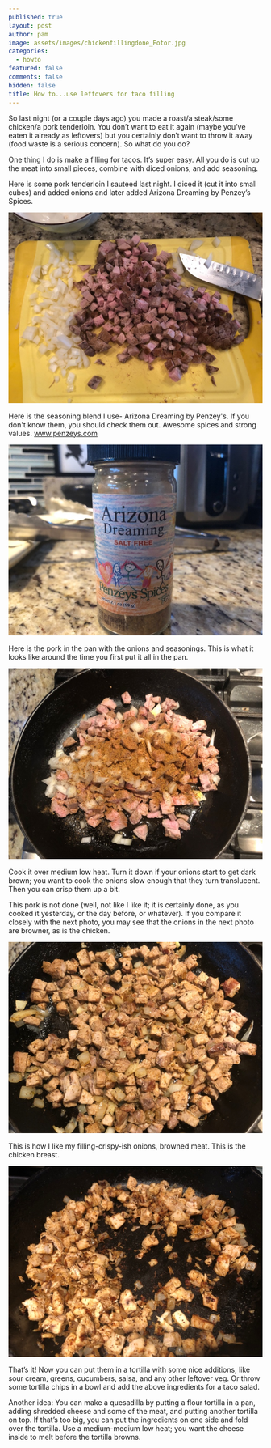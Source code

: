 ```yaml
---
published: true
layout: post
author: pam
image: assets/images/chickenfillingdone_Fotor.jpg
categories:
  - howto
featured: false
comments: false
hidden: false
title: How to...use leftovers for taco filling
---
```


So last night (or a couple days ago) you made a roast/a steak/some chicken/a pork tenderloin.  You don’t want to eat it again (maybe you’ve eaten it already as leftovers) but you certainly don’t want to throw it away (food waste is a serious concern). So what do you do?

One thing I do is make a filling for tacos. It’s super easy. All you do is cut up the meat into small pieces, combine with diced onions, and add seasoning.

Here is some pork tenderloin I sauteed last night.  I diced it (cut it into small cubes) and added onions and later added  Arizona Dreaming by Penzey’s Spices.

![choppedfilling](/assets/images/choppedfilling_Fotor.jpg)


Here is the seasoning blend I use- Arizona Dreaming by Penzey's. If you don't know them, you should check them out.  Awesome spices and strong values. www.penzeys.com

![arizona](/assets/images/arizonadreaming_Fotor.jpg)


Here is the pork in the pan with the onions and seasonings. This is what it looks like around the time you first put it all in the pan.

![porkfilling](/assets/images/tacofillingpork_Fotor.jpg)


Cook it over medium low heat. Turn it down if your onions start to get dark brown; you want to cook the onions slow enough that they turn translucent. Then you can crisp them up a bit. 

This pork is not done (well, not like I like it; it is certainly done, as you cooked it yesterday, or the day before, or whatever). If you compare it closely with the next photo, you may see that the onions in the next photo are browner, as is the chicken.

![notdone](/assets/images/porkfillingnotdone_Fotor.jpg)


This is how I like my filling-crispy-ish onions, browned meat. This is the chicken breast.

![done](/assets/images/chickenfillingdone_Fotor.jpg)


That’s it! Now you can put them in a tortilla with some nice additions, like sour cream, greens, cucumbers, salsa, and any other leftover veg. Or throw some tortilla chips in a bowl and add the above ingredients for a taco salad. 

Another idea: You can make a quesadilla by putting a flour tortilla in a pan, adding shredded cheese and some of the meat, and putting another tortilla on top.  If that’s too big, you can put the ingredients on one side and fold over the tortilla.  Use a medium-medium low heat; you want the cheese inside to melt before the tortilla browns.

